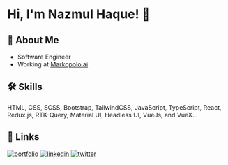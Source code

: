 # Hi, I'm Nazmul Haque! 👋


## 🚀 About Me

 - Software Engineer 
 - Working at [Markopolo.ai]((https://www.markopolo.ai/))




## 🛠 Skills
HTML, CSS, SCSS, Bootstrap, TailwindCSS, JavaScript, TypeScript, React, Redux.js, RTK-Query, Material UI, Headless UI, VueJs, and VueX...


## 🔗 Links
[![portfolio](https://img.shields.io/badge/my_portfolio-000?style=for-the-badge&logo=ko-fi&logoColor=white)](https://dev-nazu.netlify.app)
[![linkedin](https://img.shields.io/badge/linkedin-0A66C2?style=for-the-badge&logo=linkedin&logoColor=white)](https://www.linkedin.com/in/bpinazmul18/)
[![twitter](https://img.shields.io/badge/twitter-1DA1F2?style=for-the-badge&logo=twitter&logoColor=white)](https://twitter.com/devnazmul20)

